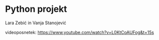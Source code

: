 # Python projekt 
Lara Zebić in Vanja Stanojević

videoposnetek: https://www.youtube.com/watch?v=L0KtCoAUFog&t=15s
